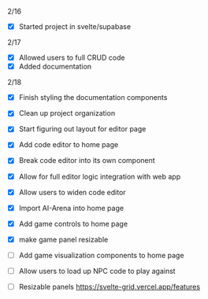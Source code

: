 2/16
- [x] Started project in svelte/supabase

2/17
- [x] Allowed users to full CRUD code
- [x] Added documentation

2/18
- [x] Finish styling the documentation components
- [x] Clean up project organization
- [x] Start figuring out layout for editor page
- [x] Add code editor to home page
- [x] Break code editor into its own component
- [x] Allow for full editor logic integration with web app
- [x] Allow users to widen code editor
- [x] Import AI-Arena into home page
- [x] Add game controls to home page
- [x] make game panel resizable
- [ ] Add game visualization components to home page

- [ ] Allow users to load up NPC code to play against


- [ ] Resizable panels
https://svelte-grid.vercel.app/features